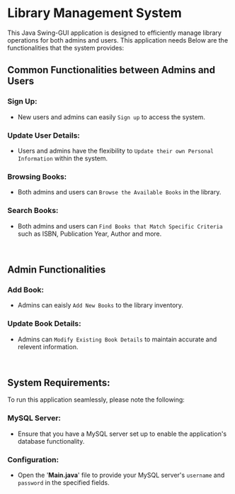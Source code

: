 # Library Management System
This Java Swing-GUI application is designed to efficiently manage library operations for both admins and users. This application needs  Below are the functionalities that the system provides:
<br>

## Common Functionalities between Admins and Users

### Sign Up:
* New users and admins can easily `Sign up` to access the system.

### Update User Details:
* Users and admins have the flexibility to `Update their own Personal Information` within the system.

### Browsing Books:
* Both admins and users can `Browse the Available Books` in the library.

### Search Books:
* Both admins and users can `Find Books that Match Specific Criteria` such as ISBN, Publication Year, Author and more.
<br>

## Admin Functionalities

### Add Book:
* Admins can eaisly `Add New Books` to the library inventory.

### Update Book Details:
* Admins can `Modify Existing Book Details` to maintain accurate and relevent information.

<br>

## System Requirements:
To run this application seamlessly, please note the following:
### MySQL Server:
* Ensure that you have a MySQL server set up to enable the application's database functionality.
### Configuration:
* Open the '**Main.java**' file to provide your MySQL server's `username` and `password` in the specified fields.
